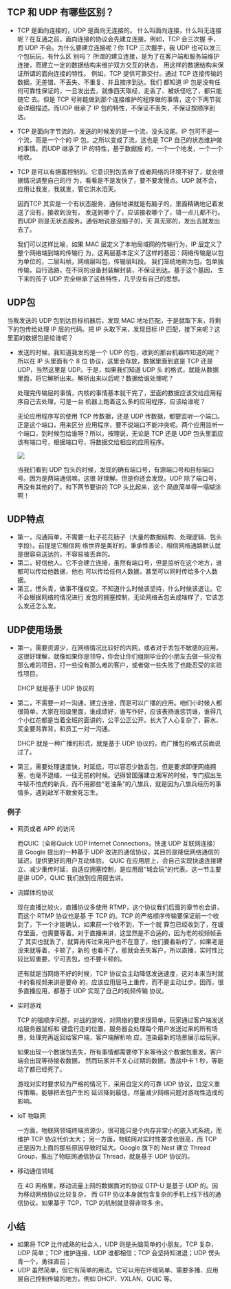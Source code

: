 ## TCP 和 UDP 有哪些区别？

* TCP 是面向连接的，UDP 是面向无连接的。
  什么叫面向连接，什么叫无连接呢？在互通之前，面向连接的协议会先建立连接。例如，TCP 会三次握
  手，而 UDP 不会。为什么要建立连接呢？你 TCP 三次握手，我 UDP 也可以发三个包玩玩，有什么区
  别吗？
  所谓的建立连接，是为了在客户端和服务端维护连接，而建立一定的数据结构来维护双方交互的状态，
  用这样的数据结构来保证所谓的面向连接的特性。
  例如，TCP 提供可靠交付。通过 TCP 连接传输的数据，无差错、不丢失、不重复、并且按序到达。我们
  都知道 IP 包是没有任何可靠性保证的，一旦发出去，就像西天取经，走丢了、被妖怪吃了，都只能随它
  去。但是 TCP 号称能做到那个连接维护的程序做的事情，这个下两节我会详细描述。而UDP 继承了 IP
  包的特性，不保证不丢失，不保证按顺序到达。

* TCP 是面向字节流的。发送的时候发的是一个流，没头没尾。IP 包可不是一个流，而是一个个的
  IP 包。之所以变成了流，这也是 TCP 自己的状态维护做的事情。而UDP 继承了 IP 的特性，基于数据报
  的，一个一个地发，一个一个地收。

* TCP 是可以有拥塞控制的。它意识到包丢弃了或者网络的环境不好了，就会根据情况调整自己的行
  为，看看是不是发快了，要不要发慢点。UDP 就不会，应用让我发，我就发，管它洪水滔天。

  因而TCP 其实是一个有状态服务，通俗地讲就是有脑子的，里面精确地记着发送了没有，接收到没有，
  发送到哪个了，应该接收哪个了，错一点儿都不行。而UDP 则是无状态服务。通俗地说是没脑子的，天
  真无邪的，发出去就发出去了。

  我们可以这样比喻，如果 MAC 层定义了本地局域网的传输行为，IP 层定义了整个网络端到端的传输行
  为，这两层基本定义了这样的基因：网络传输是以包为单位的，二层叫帧，网络层叫包，传输层叫段。
  我们笼统地称为包。包单独传输，自行选路，在不同的设备封装解封装，不保证到达。基于这个基因，
  生下来的孩子 UDP 完全继承了这些特性，几乎没有自己的思想。

## UDP包

当我发送的 UDP 包到达目标机器后，发现 MAC 地址匹配，于是就取下来，将剩下的包传给处理 IP 层的代码。把 IP 头取下来，发现目标 IP 匹配，接下来呢？这里面的数据包是给谁呢？

* 发送的时候，我知道我发的是一个 UDP 的包，收到的那台机器咋知道的呢？所以在 IP 头里面有个 8 位
  协议，这里会存放，数据里面到底是 TCP 还是 UDP，当然这里是 UDP。于是，如果我们知道 UDP 头
  的格式，就能从数据里面，将它解析出来。解析出来以后呢？数据给谁处理呢？

  处理完传输层的事情，内核的事情基本就干完了，里面的数据应该交给应用程序自己去处理，可是一台
  机器上跑着这么多的应用程序，应该给谁呢？

  无论应用程序写的使用 TCP 传数据，还是 UDP 传数据，都要监听一个端口。正是这个端口，用来区分
  应用程序，要不说端口不能冲突呢。两个应用监听一个端口，到时候包给谁呀？所以，按理说，无论是
  TCP 还是 UDP 包头里面应该有端口号，根据端口号，将数据交给相应的应用程序。 

  ![](D:\Work\TyporaNotes\note\计算机网络\趣谈网络协议知识点\pict\10-1.png)

  当我们看到 UDP 包头的时候，发现的确有端口号，有源端口号和目标端口号。因为是两端通信嘛，这很
  好理解。但是你还会发现，UDP 除了端口号，再没有其他的了。和下两节要讲的 TCP 头比起来，这个
  简直简单得一塌糊涂啊！

## UDP特点

* 第一，沟通简单，不需要一肚子花花肠子（大量的数据结构、处理逻辑、包头字段）。前提是它相信网
  络世界是美好的，秉承性善论，相信网络通路默认就是很容易送达的，不容易被丢弃的。
* 第二，轻信他人。它不会建立连接，虽然有端口号，但是监听在这个地方，谁都可以传给他数据，他也
  可以传给任何人数据，甚至可以同时传给多个人数据。
* 第三，愣头青，做事不懂权变。不知道什么时候该坚持，什么时候该退让。它不会根据网络的情况进行
  发包的拥塞控制，无论网络丢包丢成啥样了，它该怎么发还怎么发。

## UDP使用场景

* 第一，需要资源少，在网络情况比较好的内网，或者对于丢包不敏感的应用。这很好理解，就像如果你是领导，你会让你们组刚毕业的小朋友去做一些没有那么难的项目，打一些没有那么难的客户，或者做一些失败了也能忍受的实验性项目。

   DHCP 就是基于 UDP 协议的

* 第二，不需要一对一沟通，建立连接，而是可以广播的应用。咱们小时候人都很简单，大家在班级里面，谁成绩好，谁写作好，应该表扬谁惩罚谁，谁得几个小红花都是当着全班的面讲的，公平公正公开。长大了人心复杂了，薪水、奖金要背靠背，和员工一对一沟通。

  DHCP 就是一种广播的形式，就是基于 UDP 协议的，而广播包的格式前面说过了。

* 第三，需要处理速度快，时延低，可以容忍少数丢包，但是要求即便网络拥塞，也毫不退缩，一往无前的时候。记得曾国藩建立湘军的时候，专门招出生牛犊不怕虎的新兵，而不用那些“老油条”的八旗兵，就是因为八旗兵经历的事情多，遇到敌军不敢舍死忘生。

### 例子

* 网页或者 APP 的访问

  而QUIC（全称Quick UDP Internet Connections，快速 UDP 互联网连接）是 Google 提出的一种基于 UDP 改进的通信协议，其目的是降低网络通信的延迟，提供更好的用户互动体验。
  QUIC 在应用层上，会自己实现快速连接建立、减少重传时延，自适应拥塞控制，是应用层“城会玩”的代表。这一节主要是讲 UDP，QUIC 我们放到应用层去讲。

* 流媒体的协议

  现在直播比较火，直播协议多使用 RTMP，这个协议我们后面的章节也会讲，而这个 RTMP 协议也是基
  于 TCP 的。TCP 的严格顺序传输要保证前一个收到了，下一个才能确认，如果前一个收不到，下一个就
  算包已经收到了，在缓存里面，也需要等着。对于直播来讲，这显然是不合适的，因为老的视频帧丢了
  其实也就丢了，就算再传过来用户也不在意了，他们要看新的了，如果老是没来就等着，卡顿了，新的
  也看不了，那就会丢失客户，所以直播，实时性比较比较重要，宁可丢包，也不要卡顿的。

  还有就是当网络不好的时候，TCP 协议会主动降低发送速度，这对本来当时就卡的看视频来讲是要命
  的，应该应用层马上重传，而不是主动让步。因而，很多直播应用，都基于 UDP 实现了自己的视频传输
  协议。

* 实时游戏

  TCP 的强顺序问题，对战的游戏，对网络的要求很简单，玩家通过客户端发送给服务器鼠标和
  键盘行走的位置，服务器会处理每个用户发送过来的所有场景，处理完再返回给客户端，客户端解析响
  应，渲染最新的场景展示给玩家。

  如果出现一个数据包丢失，所有事情都需要停下来等待这个数据包重发。客户端会出现等待接收数据，
  然而玩家并不关心过期的数据，激战中卡 1 秒，等能动了都已经死了。

  游戏对实时要求较为严格的情况下，采用自定义的可靠 UDP 协议，自定义重传策略，能够把丢包产生的
  延迟降到最低，尽量减少网络问题对游戏性造成的影响。

* IoT 物联网

  一方面，物联网领域终端资源少，很可能只是个内存非常小的嵌入式系统，而维护 TCP 协议代价太大；
  另一方面，物联网对实时性要求也很高，而 TCP 还是因为上面的那些原因导致时延大。Google 旗下的
  Nest 建立 Thread Group，推出了物联网通信协议 Thread，就是基于 UDP 协议的。

* 移动通信领域

  在 4G 网络里，移动流量上网的数据面对的协议 GTP-U 是基于 UDP 的。因为移动网络协议比较复杂，
  而 GTP 协议本身就包含复杂的手机上线下线的通信协议。如果基于 TCP，TCP 的机制就显得非常多
  余。





## 小结

* 如果将 TCP 比作成熟的社会人，UDP 则是头脑简单的小朋友。TCP 复杂，UDP 简单；TCP 维护连接，UDP 谁都相信；TCP 会坚持知进退；UDP 愣头青一个，勇往直前；
* UDP 虽然简单，但它有简单的用法。它可以用在环境简单、需要多播、应用层自己控制传输的地方。例如 DHCP、VXLAN、QUIC 等。